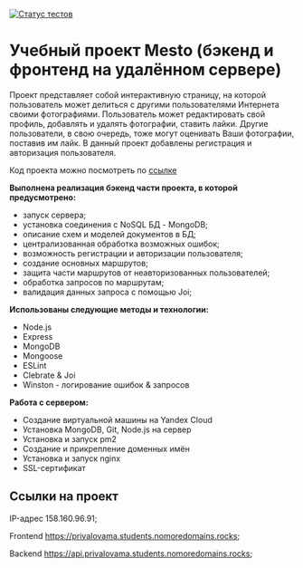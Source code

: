 [![Статус тестов](../../actions/workflows/tests.yml/badge.svg)](../../actions/workflows/tests.yml)

#  Учебный проект Mesto (бэкенд и фронтенд на удалённом сервере)

Проект представляет собой интерактивную страницу, на которой пользователь может делиться с другими пользователями Интернета своими фотографиями. Пользователь может редактировать свой профиль, добавлять и удалять фотографии, ставить лайки. Другие пользователи, в свою очередь, тоже могут оценивать Ваши фотографии, поставив им лайк. В данный проект добавлены регистрация и авторизация пользователя.

Код проекта можно посмотреть по [ссылке](https://github.com/MarinaPrivalova/react-mesto-api-full-gha)

**Выполнена реализация бэкенд части проекта, в которой предусмотрено:** 
* запуск сервера;
* установка соединения с NoSQL БД - MongoDB;
* описание схем и моделей документов в БД;
* централизованная обработка возможных ошибок;
* возможность регистрации и авторизации пользователя;
* создание основных маршрутов;
* защита части маршрутов от неавторизованных пользователей;
* обработка запросов по маршрутам;
* валидация данных запроса с помощью Joi;

**Использованы следующие методы и технологии:**
- Node.js
- Express
- MongoDB
- Mongoose
- ESLint
- Clebrate & Joi
- Winston - логирование ошибок & запросов

**Работа с сервером:**
- Создание виртуальной машины на Yandex Cloud
- Установка MongoDB, Git, Node.js на сервер
- Установка и запуск pm2
- Создание и прикрепление доменных имён
- Установка и запуск nginx
- SSL-сертификат

## Ссылки на проект

IP-адрес 158.160.96.91;

Frontend https://privalovama.students.nomoredomains.rocks;

Backend https://api.privalovama.students.nomoredomains.rocks;
